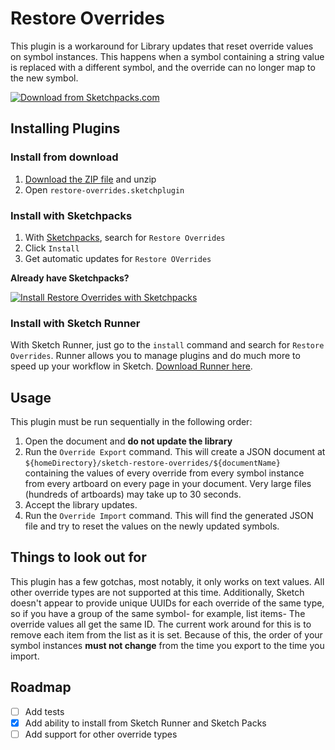 # Restore Overrides

This plugin is a workaround for Library updates that reset override values on symbol instances. This happens when a symbol containing a string value is replaced with a different symbol, and the override can no longer map to the new symbol.

[![Download from Sketchpacks.com](https://badges.sketchpacks.com/plugins/restore-overrides/version.svg)](https://api.sketchpacks.com/v1/plugins/restore-overrides/download)


## Installing Plugins

### Install from download
1. [Download the ZIP file](https://github.com/danielthall/restore-overrides/archive/master.zip) and unzip
2. Open `restore-overrides.sketchplugin`

### Install with Sketchpacks
1. With [Sketchpacks](https://sketchpacks.com), search for `Restore Overrides`
2. Click `Install`
3. Get automatic updates for `Restore OVerrides`

**Already have Sketchpacks?**

[![Install Restore Overrides with Sketchpacks](http://sketchpacks-com.s3.amazonaws.com/assets/badges/sketchpacks-badge-install.png "Install Restore Overrides with Sketchpacks")](https://sketchpacks.com/danielthall/restore-overrides/install)

### Install with Sketch Runner
With Sketch Runner, just go to the `install` command and search for `Restore Overrides`. Runner allows you to manage plugins and do much more to speed up your workflow in Sketch. [Download Runner here](http://www.sketchrunner.com).


## Usage

This plugin must be run sequentially in the following order:
1. Open the document and **do not update the library**
2. Run the `Override Export` command. This will create a JSON document at `${homeDirectory}/sketch-restore-overrides/${documentName}` containing the values of every override from every symbol instance from every artboard on every page in your document. Very large files (hundreds of artboards) may take up to 30 seconds.
3. Accept the library updates.
4. Run the `Override Import` command. This will find the generated JSON file and try to reset the values on the newly updated symbols.

## Things to look out for

This plugin has a few gotchas, most notably, it only works on text values. All other override types are not supported at this time. Additionally, Sketch doesn't appear to provide unique UUIDs for each override of the same type, so if you have a group of the same symbol- for example, list items- The override values all get the same ID. The current work around for this is to remove each item from the list as it is set. Because of this, the order of your symbol instances **must not change** from the time you export to the time you import.

## Roadmap
- [ ] Add tests
- [x] Add ability to install from Sketch Runner and Sketch Packs
- [ ] Add support for other override types
